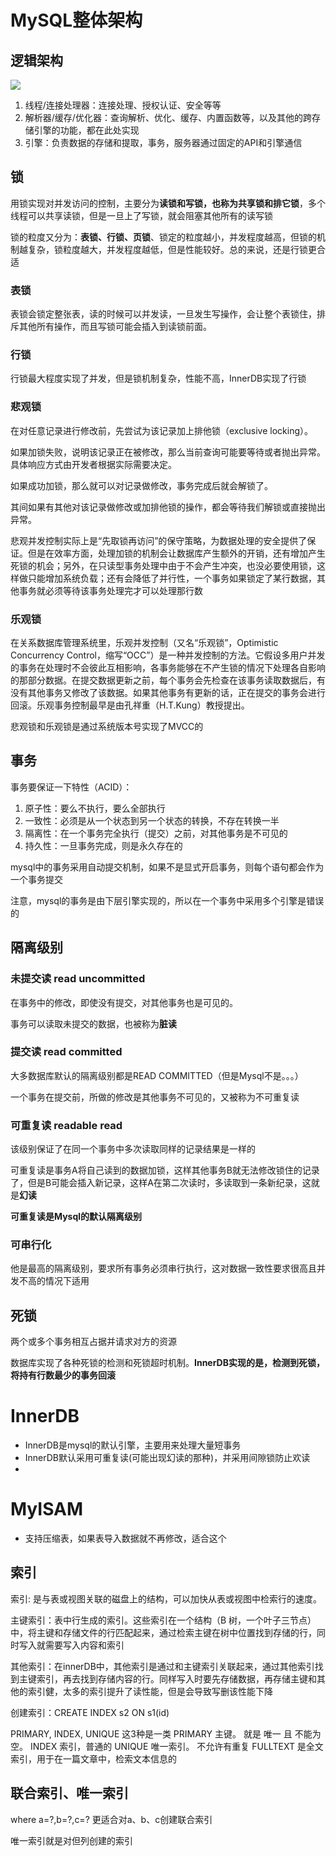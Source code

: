 # MySQL整体架构

## 逻辑架构
![](imgs/1.png)

1.  线程/连接处理器：连接处理、授权认证、安全等等
2.  解析器/缓存/优化器：查询解析、优化、缓存、内置函数等，以及其他的跨存储引擎的功能，都在此处实现
3.  引擎：负责数据的存储和提取，事务，服务器通过固定的API和引擎通信

## 锁
用锁实现对并发访问的控制，主要分为**读锁和写锁，也称为共享锁和排它锁**，多个线程可以共享读锁，但是一旦上了写锁，就会阻塞其他所有的读写锁

锁的粒度又分为：**表锁、行锁、页锁**、锁定的粒度越小，并发程度越高，但锁的机制越复杂，锁粒度越大，并发程度越低，但是性能较好。总的来说，还是行锁更合适

### 表锁
表锁会锁定整张表，读的时候可以并发读，一旦发生写操作，会让整个表锁住，排斥其他所有操作，而且写锁可能会插入到读锁前面。

### 行锁
行锁最大程度实现了并发，但是锁机制复杂，性能不高，InnerDB实现了行锁

### 悲观锁
在对任意记录进行修改前，先尝试为该记录加上排他锁（exclusive locking）。

如果加锁失败，说明该记录正在被修改，那么当前查询可能要等待或者抛出异常。 具体响应方式由开发者根据实际需要决定。

如果成功加锁，那么就可以对记录做修改，事务完成后就会解锁了。

其间如果有其他对该记录做修改或加排他锁的操作，都会等待我们解锁或直接抛出异常。

悲观并发控制实际上是“先取锁再访问”的保守策略，为数据处理的安全提供了保证。但是在效率方面，处理加锁的机制会让数据库产生额外的开销，还有增加产生死锁的机会；另外，在只读型事务处理中由于不会产生冲突，也没必要使用锁，这样做只能增加系统负载；还有会降低了并行性，一个事务如果锁定了某行数据，其他事务就必须等待该事务处理完才可以处理那行数

### 乐观锁
在关系数据库管理系统里，乐观并发控制（又名“乐观锁”，Optimistic Concurrency Control，缩写“OCC”）是一种并发控制的方法。它假设多用户并发的事务在处理时不会彼此互相影响，各事务能够在不产生锁的情况下处理各自影响的那部分数据。在提交数据更新之前，每个事务会先检查在该事务读取数据后，有没有其他事务又修改了该数据。如果其他事务有更新的话，正在提交的事务会进行回滚。乐观事务控制最早是由孔祥重（H.T.Kung）教授提出。

悲观锁和乐观锁是通过系统版本号实现了MVCC的

## 事务
事务要保证一下特性（ACID）：
1. 原子性：要么不执行，要么全部执行
2. 一致性：必须是从一个状态到另一个状态的转换，不存在转换一半
3. 隔离性：在一个事务完全执行（提交）之前，对其他事务是不可见的
4. 持久性：一旦事务完成，则是永久存在的

mysql中的事务采用自动提交机制，如果不是显式开启事务，则每个语句都会作为一个事务提交

注意，mysql的事务是由下层引擎实现的，所以在一个事务中采用多个引擎是错误的

## 隔离级别
### 未提交读 read uncommitted
在事务中的修改，即使没有提交，对其他事务也是可见的。

事务可以读取未提交的数据，也被称为**脏读**

### 提交读 read committed
大多数据库默认的隔离级别都是READ COMMITTED（但是Mysql不是。。。）

一个事务在提交前，所做的修改是其他事务不可见的，又被称为不可重复读

### 可重复读 readable read
该级别保证了在同一个事务中多次读取同样的记录结果是一样的

可重复读是事务A将自己读到的数据加锁，这样其他事务B就无法修改锁住的记录了，但是B可能会插入新记录，这样A在第二次读时，多读取到一条新纪录，这就是**幻读**

**可重复读是Mysql的默认隔离级别**

### 可串行化
他是最高的隔离级别，要求所有事务必须串行执行，这对数据一致性要求很高且并发不高的情况下适用

## 死锁
两个或多个事务相互占据并请求对方的资源

数据库实现了各种死锁的检测和死锁超时机制。**InnerDB实现的是，检测到死锁，将持有行数最少的事务回滚**


# InnerDB
- InnerDB是mysql的默认引擎，主要用来处理大量短事务
- InnerDB默认采用可重复读(可能出现幻读的那种)，并采用间隙锁防止欢读
- 


# MyISAM
- 支持压缩表，如果表导入数据就不再修改，适合这个


## 索引
索引: 是与表或视图关联的磁盘上的结构，可以加快从表或视图中检索行的速度。

主键索引：表中行生成的索引。这些索引在一个结构（B 树，一个叶子三节点）中，将主键和存储文件的行匹配起来，通过检索主键在树中位置找到存储的行，同时写入就需要写入内容和索引

其他索引：在innerDB中，其他索引是通过和主键索引关联起来，通过其他索引找到主键索引，再去找到存储内容的行。同样写入时要先存储数据，再存储主键和其他的索引健，太多的索引提升了读性能，但是会导致写删该性能下降


创建索引：CREATE INDEX s2 ON s1(id)  

PRIMARY, INDEX, UNIQUE 这3种是一类
PRIMARY 主键。 就是 唯一 且 不能为空。
INDEX 索引，普通的
UNIQUE 唯一索引。 不允许有重复
FULLTEXT 是全文索引，用于在一篇文章中，检索文本信息的

## 联合索引、唯一索引
where a=?,b=?,c=? 更适合对a、b、c创建联合索引

唯一索引就是对但列创建的索引